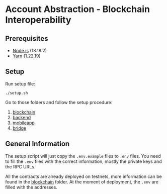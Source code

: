 # Account Abstraction - Blockchain Interoperability

## Prerequisites

* [Node.js](https://nodejs.org/en/) (18.18.2)
* [Yarn](https://yarnpkg.com/) (1.22.19)

## Setup

Run setup file: 

```shell
./setup.sh
```

Go to those folders and follow the setup procedure:
1. [blockchain](blockchain)
2. [backend](backend)
3. [mobileapp](mobileapp)
4. [bridge](bridge)

## General Information

The setup script will just copy the `.env.example` files to `.env` files. You need to fill the `.env` files with the correct information, mostly the private keys and the RPC URLs.

All the contracts are already deployed on testnets, more information can be found in the [blockchain](blockchain) folder. At the moment of deployment, the `.env` are filled with the addresses.